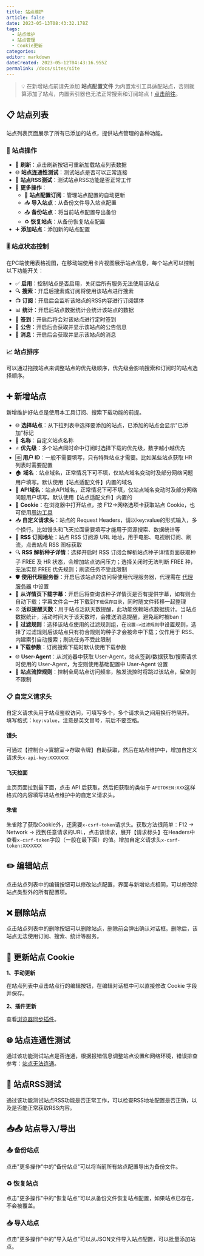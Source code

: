 ```yaml
---
title: 站点维护
article: false
date: 2023-05-13T08:43:32.178Z
tags:
  - 站点维护
  - 站点管理
  - Cookie更新
categories:
editor: markdown
dateCreated: 2023-05-12T04:43:16.955Z
permalink: /docs/sites/site
---
```


> 💡 在新增站点前请先添加 **站点配置文件** 为内置索引工具适配站点，否则就算添加了站点，内置索引器也无法正常搜索和订阅站点！[点击前往](/guide/init/sites/)。

## 📋 站点列表

站点列表页面展示了所有已添加的站点，提供站点管理的各种功能。

### 🔧 站点操作

- 🔄 **刷新**：点击刷新按钮可重新加载站点列表数据
- 🌐 **站点连通性测试**：测试站点是否可以正常连接
- 📡 **站点RSS测试**：测试站点RSS功能是否正常工作
- 📂 **更多操作**：
  - 🔄 **站点配置订阅**：管理站点配置的自动更新
  - 📥 **导入站点**：从备份文件导入站点配置
  - 📤 **备份站点**：将当前站点配置导出备份
  - ♻️ **恢复站点**：从备份恢复站点配置
- ➕ **添加站点**：添加新的站点配置

### 🎚️ 站点状态控制

在PC端使用表格视图，在移动端使用卡片视图展示站点信息，每个站点可以控制以下功能开关：

- ✅ **启用**：控制站点是否启用，关闭后所有服务无法使用该站点
- 🔍 **搜索**：开启后搜索或订阅将使用该站点进行搜索
- 📺 **订阅**：开启后会监听该站点的RSS内容进行订阅媒体
- 📊 **统计**：开启后站点数据统计会统计该站点的数据
- 📝 **签到**：开启后将会对该站点进行定时签到
- 📣 **公告**：开启后会获取并显示该站点的公告信息
- 💌 **消息**：开启后会获取并显示该站点的消息

### 📈 站点排序

可以通过拖拽站点来调整站点的优先级顺序，优先级会影响搜索和订阅时的站点选择顺序。

## ➕ 新增站点

新增维护好站点是使用本工具订阅、搜索下载功能的前提。

- 🌐 **选择站点**：从下拉列表中选择要添加的站点，已添加的站点会显示"已添加"标记
- 📝 **名称**：自定义站点名称
- ⭐ **优先级**：多个站点同时命中订阅时选择下载的优先级，数字越小越优先
- 🆔 **用户 ID**：一般不需要填写，只有特殊站点才需要。比如某些站点获取 HR 列表时需要配置
- 🏠 **域名**：站点域名，正常情况下可不填，仅站点域名变动时及部分网络问题用户填写。默认使用【站点适配文件】内置的域名
- 📡 **API域名**：站点API域名，正常情况下可不填，仅站点域名变动时及部分网络问题用户填写。默认使用【站点适配文件】内置的
- 🍪 **Cookie**：在浏览器中打开站点，按 F12->网络选项卡获取站点 Cookie，也可使用[周边工具](/docs/other/peripheral_tools/)
- 📥 **自定义请求头**：站点的 Request Headers，请以key:value的形式输入，多个换行。比如馒头和飞天拉面需要填写才能用于资源搜索、数据统计等
- 📡 **RSS 订阅地址**：站点 RSS 订阅源 URL 地址，用于电影、电视剧订阅、刷流，点击站点 RSS 图标获取
- 🔍 **RSS 解析种子详情**：选择开启时 RSS 订阅会解析站点种子详情页面获取种子 FREE 及 HR 状态，会增加站点访问压力；选择关闭时无法判断 FREE 种，无法实现 FREE 优先规则；刷流任务不受此限制
- 🛡️ **使用代理服务器**：开启后该站点的访问将使用代理服务器，代理需在 [代理服务器](/docs/setting/base/#代理服务器) 中设置
- 📄 **从详情页下载字幕**：开启后将查询该种子详情页是否有提供字幕，如有则会自动下载；字幕文件会一并下载到`下载保存目录`，同时随文件转移一起整理
- ⏰ **活跃提醒天数**：用于站点活跃天数提醒，此功能依赖站点数据统计。当站点数据统计，活动时间大于该天数时，会推送消息提醒，避免超时被ban！
- 🚫 **过滤规则**：选择该站点使用的过滤规则组，在`设置->过滤规则`中设置规则，选择了过滤规则后该站点只有符合规则的种子才会被命中下载；仅作用于 RSS、内建索引自动搜索；刷流任务不受此限制
- ⬇️ **下载参数**：订阅搜索下载时默认使用下载参数
- 🌐 **User-Agent**：从浏览器中获取 User-Agent，站点签到/数据获取/搜索请求时使用的 User-Agent，为空则使用基础配置中 User-Agent 设置
- 🚦 **站点流控规则**：控制全局站点访问频率，触发流控时将跳过该站点，留空则不限制

### 📋 自定义请求头
自定义请求头用于站点鉴权访问，可填写多个，多个请求头之间用换行符隔开。 填写格式：`key:value`，注意是英文冒号，前后不要空格。
#### 馒头
可通过【控制台->實驗室->存取令牌】自助获取，然后在站点维护中，增加自定义请求头`x-api-key:XXXXXXX` 
#### 飞天拉面
主页页面拉到最下面，点击 API 后获取，然后把获取的类似于 `APITOKEN:XXX`这样格式的内容填写进站点维护中的自定义请求头。
#### 朱雀
朱雀除了获取Cookie外，还需要`x-csrf-token`请求头。获取方法很简单：F12 -> Network -> 找到任意请求的URL，点击该请求，展开【请求标头】在Headers中查看`x-csrf-token`字段（一般在最下面）的值。增加自定义请求头`x-csrf-token:XXXXXXX`

## ✏️ 编辑站点

点击站点列表中的编辑按钮可以修改站点配置，界面与新增站点相同，可以修改除站点类型外的所有配置项。

## ❌ 删除站点

点击站点列表中的删除按钮可以删除站点，删除前会弹出确认对话框。删除后，该站点无法使用订阅、搜索、统计等服务。

## 🍪 更新站点 Cookie

**1、手动更新**

在站点列表中点击站点行的编辑按钮，在编辑对话框中可以直接修改 Cookie 字段并保存。

**2、插件更新**

查看[浏览器同步插件](/docs/other/browser_sync_plugin/)。

## 🌐 站点连通性测试

通过该功能测试站点是否连通，根据报错信息调整站点设置和网络环境，错误排查参考：[站点无法连通](/guide/start/problem/#站点无法连通)。

## 📡 站点RSS测试

通过该功能测试站点RSS功能是否正常工作，可以检查RSS地址配置是否正确，以及是否能正常获取RSS内容。

## 📥📤 站点导入/导出

### 📤 备份站点

点击"更多操作"中的"备份站点"可以将当前所有站点配置导出为备份文件。

### ♻️ 恢复站点

点击"更多操作"中的"恢复站点"可以从备份文件恢复站点配置，如果站点已存在，不会被覆盖。

### 📥 导入站点

点击"更多操作"中的"导入站点"可以从JSON文件导入站点配置，可以批量添加站点。